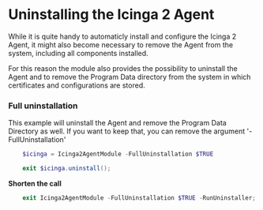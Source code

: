 Uninstalling the Icinga 2 Agent
==============

While it is quite handy to automaticly install and configure the Icinga 2 Agent, it might also become
necessary to remove the Agent from the system, including all components installed.

For this reason the module also provides the possibility to uninstall the Agent and to remove the
Program Data directory from the system in which certificates and configurations are stored.

### Full uninstallation

This example will uninstall the Agent and remove the Program Data Directory as well. If you want to keep
that, you can remove the argument '-FullUninstallation'

```powershell
    $icinga = Icinga2AgentModule -FullUninstallation $TRUE

    exit $icinga.uninstall();
```

**Shorten the call**
```powershell
    exit Icinga2AgentModule -FullUninstallation $TRUE -RunUninstaller;
```